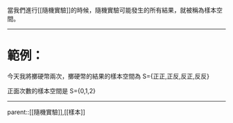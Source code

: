 當我們進行[[隨機實驗]]的時候，隨機實驗可能發生的所有結果，就被稱為樣本空間。
- - -
# 範例：
今天我將擲硬幣兩次，擲硬幣的結果的樣本空間為
S={正正,正反,反正,反反}

正面次數的樣本空間是
S={0,1,2}
- - -
parent::[[隨機實驗]],[[樣本]]